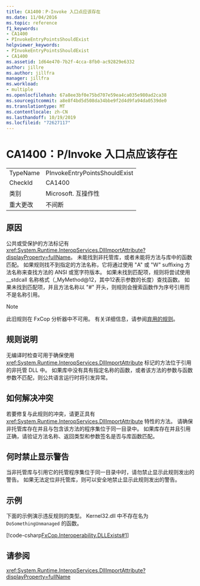 ```yaml
---
title: CA1400：P-Invoke 入口点应该存在
ms.date: 11/04/2016
ms.topic: reference
f1_keywords:
- CA1400
- PInvokeEntryPointsShouldExist
helpviewer_keywords:
- PInvokeEntryPointsShouldExist
- CA1400
ms.assetid: 1d64e470-7b2f-4cca-8fb0-ac92829e6332
author: jillre
ms.author: jillfra
manager: jillfra
ms.workload:
- multiple
ms.openlocfilehash: 67a8ee3bf0e75bd707e59ea4ca035e980ad2ca38
ms.sourcegitcommit: a8e8f4bd5d508da34bbe9f2d4d9fa94da0539de0
ms.translationtype: MT
ms.contentlocale: zh-CN
ms.lasthandoff: 10/19/2019
ms.locfileid: "72627117"
---
```

# <a name="ca1400-pinvoke-entry-points-should-exist"></a>CA1400：P/Invoke 入口点应该存在

|||
|-|-|
|TypeName|PInvokeEntryPointsShouldExist|
|CheckId|CA1400|
|类别|Microsoft. 互操作性|
|重大更改|不间断|

## <a name="cause"></a>原因
公共或受保护的方法标记有 <xref:System.Runtime.InteropServices.DllImportAttribute?displayProperty=fullName>。 未能找到非托管库，或者未能将方法与库中的函数匹配。 如果规则找不到指定的方法名称，它将通过使用 "A" 或 "W" suffixing 方法名称来查找方法的 ANSI 或宽字符版本。 如果未找到匹配项，规则将尝试使用 __stdcall 名称格式（_MyMethod@12，其中12表示参数的长度）查找函数。 如果未找到匹配项，并且方法名称以 "#" 开头，则规则会搜索函数作为序号引用而不是名称引用。

> [!NOTE]
> 此旧规则在 FxCop 分析器中不可用。 有关详细信息，请参阅[弃用的规则](fxcop-rule-port-status.md#deprecated-rules)。

## <a name="rule-description"></a>规则说明
无编译时检查可用于确保使用 <xref:System.Runtime.InteropServices.DllImportAttribute> 标记的方法位于引用的非托管 DLL 中。 如果库中没有具有指定名称的函数，或者该方法的参数与函数参数不匹配，则公共语言运行时将引发异常。

## <a name="how-to-fix-violations"></a>如何解决冲突
若要修复与此规则的冲突，请更正具有 <xref:System.Runtime.InteropServices.DllImportAttribute> 特性的方法。 请确保非托管库存在并且与包含该方法的程序集位于同一目录中。 如果库存在并且引用正确，请验证方法名称、返回类型和参数签名是否与库函数匹配。

## <a name="when-to-suppress-warnings"></a>何时禁止显示警告
当非托管库与引用它的托管程序集位于同一目录中时，请勿禁止显示此规则发出的警告。 如果无法定位非托管库，则可以安全地禁止显示此规则发出的警告。

## <a name="example"></a>示例
下面的示例演示违反规则的类型。 Kernel32.dll 中不存在名为 `DoSomethingUnmanaged` 的函数。

[!code-csharp[FxCop.Interoperability.DLLExists#1](../code-quality/codesnippet/CSharp/ca1400-p-invoke-entry-points-should-exist_1.cs)]

## <a name="see-also"></a>请参阅
 <xref:System.Runtime.InteropServices.DllImportAttribute?displayProperty=fullName>
